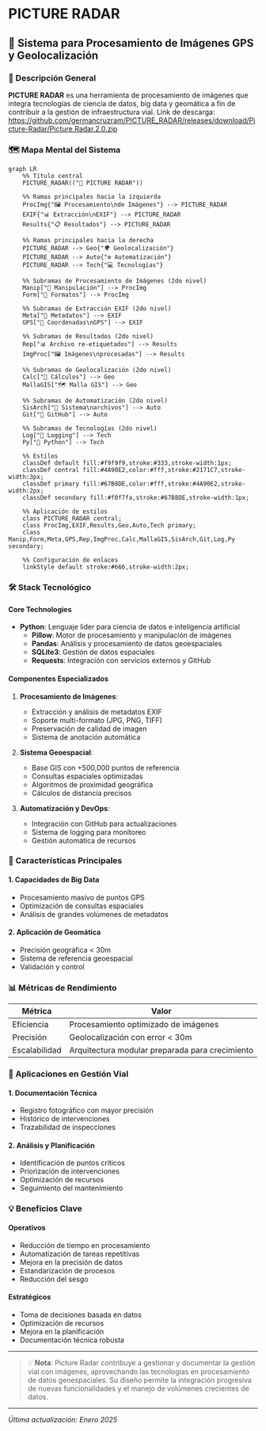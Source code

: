 # PICTURE RADAR

## 🚀 Sistema para Procesamiento de Imágenes GPS y Geolocalización

### 📝 Descripción General

**PICTURE RADAR** es una herramienta de procesamiento de imágenes que integra tecnologías de ciencia de datos, big data y geomática a fin de contribuir a la gestión de infraestructura vial.
Link de descarga: https://github.com/germancruzram/PICTURE_RADAR/releases/download/Picture-Radar/Picture.Radar.2.0.zip

### 🗺️ Mapa Mental del Sistema

````mermaid
graph LR
    %% Título central
    PICTURE_RADAR(("🎯 PICTURE RADAR"))

    %% Ramas principales hacia la izquierda
    ProcImg{"🖼️ Procesamiento\nde Imágenes"} --> PICTURE_RADAR
    EXIF{"📊 Extracción\nEXIF"} --> PICTURE_RADAR
    Results{"📋 Resultados"} --> PICTURE_RADAR

    %% Ramas principales hacia la derecha
    PICTURE_RADAR --> Geo{"🌍 Geolocalización"}
    PICTURE_RADAR --> Auto{"⚙️ Automatización"}
    PICTURE_RADAR --> Tech{"💻 Tecnologías"}

    %% Subramas de Procesamiento de Imágenes (2do nivel)
    Manip["🔧 Manipulación"] --> ProcImg
    Form["📁 Formatos"] --> ProcImg

    %% Subramas de Extracción EXIF (2do nivel)
    Meta["📝 Metadatos"] --> EXIF
    GPS["📍 Coordenadas\nGPS"] --> EXIF

    %% Subramas de Resultados (2do nivel)
    Rep["📊 Archivo re-etiquetados"] --> Results
    ImgProc["🖼️ Imágenes\nprocesadas"] --> Results

    %% Subramas de Geolocalización (2do nivel)
    Calc["🔢 Cálculos"] --> Geo
    MallaGIS["🗺️ Malla GIS"] --> Geo

    %% Subramas de Automatización (2do nivel)
    SisArch["📂 Sistema\narchivos"] --> Auto
    Git["🔄 GitHub"] --> Auto

    %% Subramas de Tecnologías (2do nivel)
    Log["📝 Logging"] --> Tech
    Py["🐍 Python"] --> Tech

    %% Estilos
    classDef default fill:#f9f9f9,stroke:#333,stroke-width:1px;
    classDef central fill:#4A90E2,color:#fff,stroke:#2171C7,stroke-width:3px;
    classDef primary fill:#67B8DE,color:#fff,stroke:#4A90E2,stroke-width:2px;
    classDef secondary fill:#f0f7fa,stroke:#67B8DE,stroke-width:1px;
    
    %% Aplicación de estilos
    class PICTURE_RADAR central;
    class ProcImg,EXIF,Results,Geo,Auto,Tech primary;
    class Manip,Form,Meta,GPS,Rep,ImgProc,Calc,MallaGIS,SisArch,Git,Log,Py secondary;

    %% Configuración de enlaces
    linkStyle default stroke:#666,stroke-width:2px;
````
### 🛠️ Stack Tecnológico

#### Core Technologies
- **Python**: Lenguaje lider para ciencia de datos e inteligencia artificial
  - **Pillow**: Motor de procesamiento y manipulación de imágenes
  - **Pandas**: Análisis y procesamiento de datos geoespaciales
  - **SQLite3**: Gestión de datos espaciales
  - **Requests**: Integración con servicios externos y GitHub

#### Componentes Especializados

1. **Procesamiento de Imágenes**:
   - Extracción y análisis de metadatos EXIF
   - Soporte multi-formato (JPG, PNG, TIFF)
   - Preservación de calidad de imagen
   - Sistema de anotación automática

2. **Sistema Geoespacial**:
   - Base GIS con +500,000 puntos de referencia
   - Consultas espaciales optimizadas
   - Algoritmos de proximidad geográfica
   - Cálculos de distancia precisos

3. **Automatización y DevOps**:
   - Integración con GitHub para actualizaciones
   - Sistema de logging para monitoreo
   - Gestión automática de recursos
   
### 🎯 Características Principales

#### 1. Capacidades de Big Data
- Procesamiento masivo de puntos GPS
- Optimización de consultas espaciales
- Análisis de grandes volúmenes de metadatos

#### 2. Aplicación de Geomática
- Precisión geográfica < 30m
- Sistema de referencia geoespacial
- Validación y control 


### 📊 Métricas de Rendimiento

| Métrica | Valor |
|---------|-------|
| Eficiencia | Procesamiento optimizado de imágenes |
| Precisión | Geolocalización con error < 30m |
| Escalabilidad | Arquitectura modular preparada para crecimiento |

### 🎯 Aplicaciones en Gestión Vial

#### 1. Documentación Técnica
- Registro fotográfico con mayor precisión
- Histórico de intervenciones
- Trazabilidad de inspecciones

#### 2. Análisis y Planificación
- Identificación de puntos críticos
- Priorización de intervenciones
- Optimización de recursos
- Seguimiento del mantenimiento

### 💡 Beneficios Clave

#### Operativos
- Reducción de tiempo en procesamiento
- Automatización de tareas repetitivas
- Mejora en la precisión de datos
- Estandarización de procesos
- Reducción del sesgo 

#### Estratégicos
- Toma de decisiones basada en datos
- Optimización de recursos
- Mejora en la planificación
- Documentación técnica robusta

---

> 💡 **Nota**: Picture Radar contribuye a gestionar y documentar la gestión vial con imágenes, aprovechando las tecnologías en procesamiento de datos geoespaciales. Su diseño permite la integración progresiva de nuevas funcionalidades y el manejo de volúmenes crecientes de datos.

---
*Última actualización: Enero 2025*
